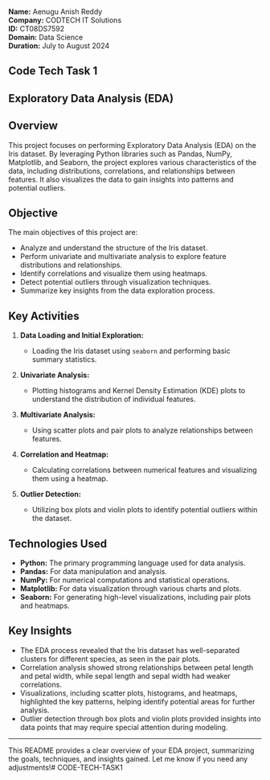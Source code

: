 **Name:** Aenugu Anish Reddy  
**Company:** CODTECH IT Solutions  
**ID:** CT08DS7592  
**Domain:** Data Science  
**Duration:** July to August 2024  

## Code Tech Task 1
## Exploratory Data Analysis (EDA)

## Overview

This project focuses on performing Exploratory Data Analysis (EDA) on the Iris dataset. By leveraging Python libraries such as Pandas, NumPy, Matplotlib, and Seaborn, the project explores various characteristics of the data, including distributions, correlations, and relationships between features. It also visualizes the data to gain insights into patterns and potential outliers.

## Objective

The main objectives of this project are:
- Analyze and understand the structure of the Iris dataset.
- Perform univariate and multivariate analysis to explore feature distributions and relationships.
- Identify correlations and visualize them using heatmaps.
- Detect potential outliers through visualization techniques.
- Summarize key insights from the data exploration process.

## Key Activities

1. **Data Loading and Initial Exploration:**  
   - Loading the Iris dataset using `seaborn` and performing basic summary statistics.

2. **Univariate Analysis:**  
   - Plotting histograms and Kernel Density Estimation (KDE) plots to understand the distribution of individual features.

3. **Multivariate Analysis:**  
   - Using scatter plots and pair plots to analyze relationships between features.

4. **Correlation and Heatmap:**  
   - Calculating correlations between numerical features and visualizing them using a heatmap.

5. **Outlier Detection:**  
   - Utilizing box plots and violin plots to identify potential outliers within the dataset.

## Technologies Used

- **Python:** The primary programming language used for data analysis.
- **Pandas:** For data manipulation and analysis.
- **NumPy:** For numerical computations and statistical operations.
- **Matplotlib:** For data visualization through various charts and plots.
- **Seaborn:** For generating high-level visualizations, including pair plots and heatmaps.

## Key Insights

- The EDA process revealed that the Iris dataset has well-separated clusters for different species, as seen in the pair plots.
- Correlation analysis showed strong relationships between petal length and petal width, while sepal length and sepal width had weaker correlations.
- Visualizations, including scatter plots, histograms, and heatmaps, highlighted the key patterns, helping identify potential areas for further analysis.
- Outlier detection through box plots and violin plots provided insights into data points that may require special attention during modeling.

---

This README provides a clear overview of your EDA project, summarizing the goals, techniques, and insights gained. Let me know if you need any adjustments!# CODE-TECH-TASK1
